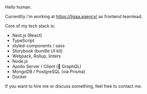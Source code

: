 Hello human.<br />

Currentlty i'm working at https://ligaa.agency/ as frontend teamlead.

Core of my tech stack is:
- Next.js (React)
- TypeScript
- styled-components / sass
- Storybook (bundle UI kit)
- Webpack, Rollup, linters
- Node.js
- Apollo Server / Client (🖤 GraphQL)
- MongoDB / PostgreSQL (via Prisma)
- Docker

If you want to hire me or discuss something, feel free to contact me.
